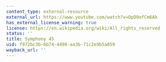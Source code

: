 ```yaml
---
content_type: external-resource
external_url: https://www.youtube.com/watch?v=OpD9ofCm6Ak
has_external_license_warning: true
license: https://en.wikipedia.org/wiki/All_rights_reserved
status: ''
title: Symphony 45
uid: f972bc3b-6b74-4490-aa3b-71c2e9b5a859
wayback_url: ''
---
```

